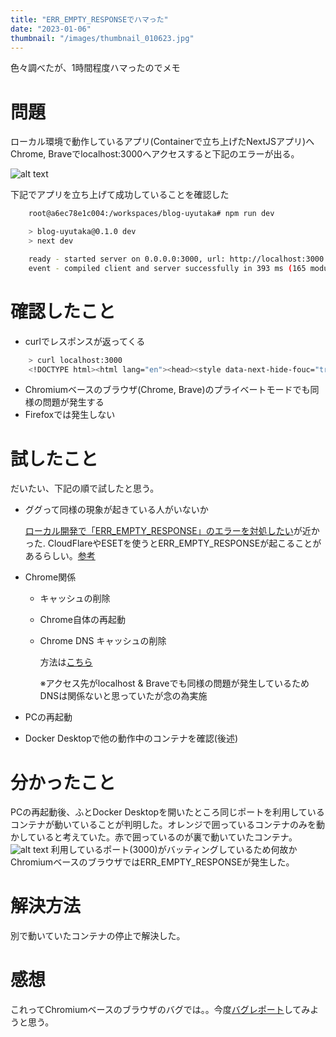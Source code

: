```yaml
---
title: "ERR_EMPTY_RESPONSEでハマった"
date: "2023-01-06"
thumbnail: "/images/thumbnail_010623.jpg"
---
```


色々調べたが、1時間程度ハマったのでメモ

# 問題
ローカル環境で動作しているアプリ(Containerで立ち上げたNextJSアプリ)へChrome, Braveでlocalhost:3000へアクセスすると下記のエラーが出る。


![alt text](/images/thumbnail_010623.jpg "ERR_EMPTY_RESPONSE")

下記でアプリを立ち上げて成功していることを確認した
``` bash
    root@a6ec78e1c004:/workspaces/blog-uyutaka# npm run dev

    > blog-uyutaka@0.1.0 dev
    > next dev

    ready - started server on 0.0.0.0:3000, url: http://localhost:3000
    event - compiled client and server successfully in 393 ms (165 modules)
```

# 確認したこと
- curlでレスポンスが返ってくる
``` bash
    > curl localhost:3000
    <!DOCTYPE html><html lang="en"><head><style data-next-hide-fouc="true">body{display:none}</style><noscript data-next-hide-fouc="true"><style>body{display:block}</style></noscript><meta charSet="utf-8"/><meta......以下略
```
- Chromiumベースのブラウザ(Chrome, Brave)のプライベートモードでも同様の問題が発生する
- Firefoxでは発生しない

# 試したこと
だいたい、下記の順で試したと思う。

- ググって同様の現象が起きている人がいないか

    [ローカル開発で「ERR_EMPTY_RESPONSE」のエラーを対処したい](https://teratail.com/questions/202028)が近かった.
    CloudFlareやESETを使うとERR_EMPTY_RESPONSEが起こることがあるらしい。[参考](https://miz2403.com/err_empty_response/)
- Chrome関係
    - キャッシュの削除
    - Chrome自体の再起動
    - Chrome DNS キャッシュの削除

        方法は[こちら](https://helpdeskgeek.com/help-desk/how-to-fix-an-err_empty_response-error-in-google-chrome/)

        ※アクセス先がlocalhost & Braveでも同様の問題が発生しているためDNSは関係ないと思っていたが念の為実施
- PCの再起動
- Docker Desktopで他の動作中のコンテナを確認(後述)

# 分かったこと
PCの再起動後、ふとDocker Desktopを開いたところ同じポートを利用しているコンテナが動いていることが判明した。オレンジで囲っているコンテナのみを動かしていると考えていた。赤で囲っているのが裏で動いていたコンテナ。
![alt text](/images/010623_docker_desktop.jpg "Docker Desktop")
利用しているポート(3000)がバッティングしているため何故かChromiumベースのブラウザではERR_EMPTY_RESPONSEが発生した。

# 解決方法
別で動いていたコンテナの停止で解決した。

# 感想
これってChromiumベースのブラウザのバグでは。。今度[バグレポート](https://www.chromium.org/for-testers/bug-reporting-guidelines/)してみようと思う。
